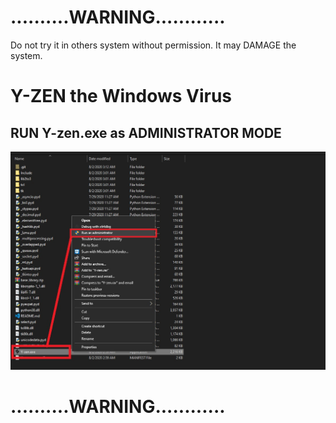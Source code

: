 <h1>..........WARNING............</h1>
Do not try it in others system without permission. It may DAMAGE the system.


<h1>Y-ZEN the Windows Virus</h1>

<h2>RUN Y-zen.exe as ADMINISTRATOR MODE</h2>

<img src="Screenshot (39).jpg">


<h1>..........WARNING............</h1>